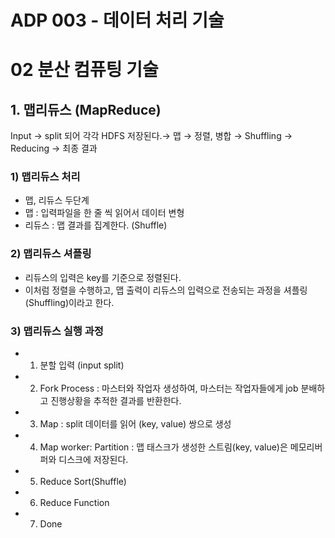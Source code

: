 # ADP 003 - 데이터 처리 기술

# 02 분산 컴퓨팅 기술

## 1. 맵리듀스 (MapReduce)



Input → split 되어 각각 HDFS 저장된다.→ 맵 → 정렬, 병합 → Shuffling → Reducing → 최종 결과



### 1) 맵리듀스 처리

* 맵, 리듀스 두단계
* 맵 : 입력파일을 한 줄 씩 읽어서 데이터 변형
* 리듀스 : 맵 결과를 집계한다. (Shuffle)

### 2) 맵리듀스 셔플링

* 리듀스의 입력은 key를 기준으로 정렬된다.
* 이처럼 정렬을 수행하고, 맵 출력이 리듀스의 입력으로 전송되는 과정을 셔플링(Shuffling)이라고 한다.

### 3) 맵리듀스 실행 과정

* 1) 분할 입력 (input split)
* 2) Fork Process  : 마스터와 작업자 생성하여, 마스터는 작업자들에게 job 분배하고 진행상황을 추적한 결과를 반환한다.
* 3) Map : split 데이터를 읽어 (key, value) 쌍으로 생성
* 4) Map worker: Partition : 맵 태스크가 생성한 스트림(key, value)은 메모리버퍼와 디스크에 저장된다.
* 5) Reduce Sort(Shuffle)
* 6) Reduce Function
* 7) Done